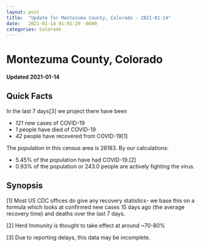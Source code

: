 ```yaml
---
layout: post
title:  "Update for Montezuma County, Colorado - 2021-01-14"
date:   2021-01-14 01:01:29 -0600
categories: Colorado
---
```


# Montezuma County, Colorado
#### Updated 2021-01-14

## Quick Facts

In the last 7 days[3] we project there have been
- *121* new cases of COVID-19
- *1* people have died of COVID-19
- *42* people have recovered from COVID-19[1]

The population in this census area is 26183. By our calculations:
- 5.45% of the population have had COVID-19.[2]
- 0.93% of the population or 243.0 people are actively fighting the virus.

## Synopsis




[1] Most US CDC offices do give any recovery statistics- we base this on a formula which looks at confirmed new cases
15 days ago (the average recovery time) and deaths over the last 7 days.

[2] Herd Immunity is thought to take effect at around ~70-80%

[3] Due to reporting delays, this data may be incomplete.
 
    